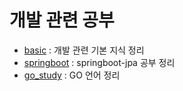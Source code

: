 # 개발 관련 공부  
- [basic](https://github.com/jeonka1001/Study/tree/main/basic) : 개발 관련 기본 지식 정리
- [springboot](https://github.com/jeonka1001/Study/tree/main/springboot) : springboot-jpa 공부 정리
- [go_study](https://github.com/jeonka1001/Study/tree/main/go_study) : GO 언어 정리
